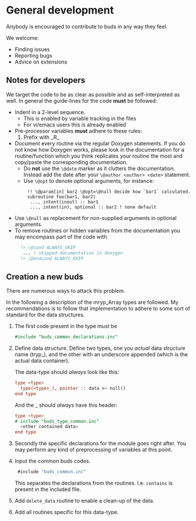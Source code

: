 
# General development

Anybody is encouraged to contribute to buds in any way they feel.

We welcome:

- Finding issues
- Reporting bugs
- Advice on extensions


## Notes for developers

We target the code to be as clear as possible and as self-interpreted as well.
In general the guide-lines for the code __must__ be followed:

- Indent in a 2-level sequence.
  - This is enabled by variable tracking in the files
  - For vi/emacs users this is already enabled
- Pre-processor variables __must__ adhere to these rules:
  1. Prefix with \_R\_
- Document every routine via the regular Doxygen statements.
  If you do not know how Doxygen works, please look in the documentation
  for a routine/function which you think replicates your routine the most
  and copy/paste the corresponding documentation.
  - Do __not__ use the `\@date` marker as it clutters the documentation.
    Instead add the date after your `\@author <author> <date>` statement.
  - Use `\@opt` to denote optional arguments, for instance:

~~~{.f90}
		!! \@param[in] bar2 \@opt=\@null decide how `bar1` calculated.
		subroutine foo(bar1, bar2)
		 ..., intent(inout) :: bar1
		 ..., intent(in), optional :: bar2 ! none default
~~~

	   
  - Use `\@null` as replacement for non-supplied arguments in optional
	arguments.
  - To remove routines or hidden variables from the documentation you may
    encompass part of the code with
    ```fortran
	  !> \@cond ALWAYS_SKIP
       ... ! skipped documentation in doxygen
      !> \@endcond ALWAYS_SKIP
    ```

## Creation a new buds

There are numerous ways to attack this problem.

In the following a description of the mryp_Array types are followed.
My recommendations is to follow that implementation to adhere to
some sort of standard for the data structures.

1. The first code present in the type _must_ be
   ```fortran
   #include "buds_common_declarations.inc"
   ```

2. Define data structure.
   Define two types, one you _actual_ data structure name (tryp\_<Array1D>),
   and the other with an underscore appended (which is the actual
   data container).
   
   The data-type should _always_ look like this:
   ```fortran
   type <type>
     type(<type>_), pointer :: data => null()
   end type
   ```
   And the <type>\_ should _always_ have this header:
   ```fortran
   type <type>_
   # include "buds_type_common.inc"
     <other contained data>
   end type
   ```

3. Secondly the specific declarations for the module goes right after.
   You may perform any kind of preprocessing of variables at this point.

4. Input the common buds codes.
   ```fortran
    #include "buds_common.inc"
   ```
   This separates the declarations from the routines. I.e. `contains`
   is present in the included file.

5. Add `delete_data` routine to enable a clean-up of the data.

6. Add all routines specific for this data-type.


